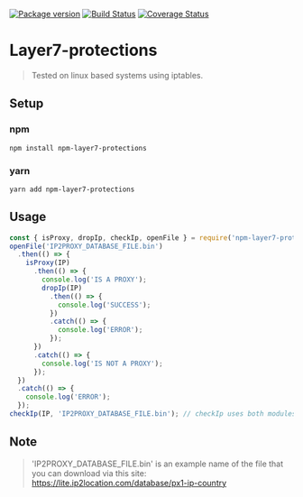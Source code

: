 [![Package version](https://img.shields.io/npm/v/npm-layer7-protections)](https://www.npmjs.com/package/npm-layer7-protections)
[![Build Status](https://travis-ci.org/GoatSeller/Layer7-protections.svg?branch=master)](https://travis-ci.org/GoatSeller/Layer7-protections)
[![Coverage Status](https://coveralls.io/repos/github/GoatSeller/Layer7-protections/badge.svg?branch=master)](https://coveralls.io/github/GoatSeller/Layer7-protections?branch=master)
# Layer7-protections
> Tested on linux based systems using iptables.
## Setup

### npm
```
npm install npm-layer7-protections
```
### yarn
```
yarn add npm-layer7-protections
```
## Usage
```javascript
const { isProxy, dropIp, checkIp, openFile } = require('npm-layer7-protections');
openFile('IP2PROXY_DATABASE_FILE.bin')
  .then(() => {
    isProxy(IP)
      .then(() => {
        console.log('IS A PROXY');
        dropIp(IP)
          .then(() => {
            console.log('SUCCESS');
          })
          .catch(() => {
            console.log('ERROR');
          });
      })
      .catch(() => {
        console.log('IS NOT A PROXY');
      });
  })
  .catch(() => {
    console.log('ERROR');
  });
checkIp(IP, 'IP2PROXY_DATABASE_FILE.bin'); // checkIp uses both modules: isProxy and dropIp
```
## Note
> 'IP2PROXY_DATABASE_FILE.bin' is an example name of the file that you can download via this site: https://lite.ip2location.com/database/px1-ip-country
